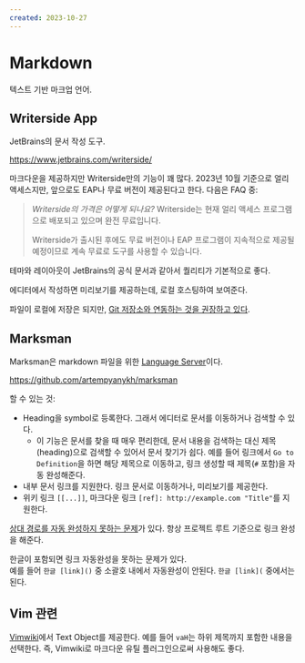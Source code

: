 ```yaml
---
created: 2023-10-27
---
```

# Markdown

텍스트 기반 마크업 언어.

## Writerside App

JetBrains의 문서 작성 도구.

https://www.jetbrains.com/writerside/

마크다운을 제공하지만 Writerside만의 기능이 꽤 많다.
2023년 10월 기준으로 얼리 액세스지만, 앞으로도 EAP나 무료 버전이 제공된다고 한다.
다음은 FAQ 중:

> *Writerside의 가격은 어떻게 되나요?*
> Writerside는 현재 얼리 액세스 프로그램으로 배포되고 있으며 완전 무료입니다.
>
> Writerside가 출시된 후에도 무료 버전이나 EAP 프로그램이 지속적으로 제공될 예정이므로 계속 무료로 도구를 사용할 수 있습니다.

테마와 레이아웃이 JetBrains의 공식 문서과 같아서 퀄리티가 기본적으로 좋다.

에디터에서 작성하면 미리보기를 제공하는데, 로컬 호스팅하여 보여준다.

파일이 로컬에 저장은 되지만, [Git 저장소와 연동하는 것을 권장하고 있다](https://www.jetbrains.com/idea/guide/tutorials/creating-a-project-from-github/the-git-tool-window/).

## Marksman

Marksman은 markdown 파일을 위한 [Language Server](./language-server-protocol.md)이다.

https://github.com/artempyanykh/marksman

할 수 있는 것:

- Heading을 symbol로 등록한다. 그래서 에디터로 문서를 이동하거나 검색할 수 있다.
    - 이 기능은 문서를 찾을 때 매우 편리한데, 문서 내용을 검색하는 대신 제목(heading)으로 검색할 수 있어서 문서 찾기가 쉽다.
    예를 들어 링크에서 `Go to Definition`을 하면 해당 제목으로 이동하고, 링크 생성할 때 제목(`#` 포함)을 자동 완성해준다.
- 내부 문서 링크를 지원한다. 링크 문서로 이동하거나, 미리보기를 제공한다.
- 위키 링크 `[[...]]`, 마크다운 링크 `[ref]: http://example.com "Title"`를 지원한다.

[상대 경로를 자동 완성하지 못하는 문제](https://github.com/artempyanykh/marksman/issues/182)가 있다.
항상 프로젝트 루트 기준으로 링크 완성을 해준다.

한글이 포함되면 링크 자동완성을 못하는 문제가 있다.\
예를 들어 `한글 [link]()` 중 소괄호 내에서 자동완성이 안된다. `한글 [link](` 중에서는 된다.

## Vim 관련

[Vimwiki](/docs/wiki/vimwiki.md)에서 Text Object를 제공한다.
예를 들어 `vaH`는 하위 제목까지 포함한 내용을 선택한다.
즉, Vimwiki로 마크다운 유틸 플러그인으로써 사용해도 좋다.
